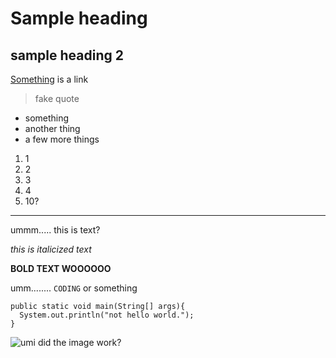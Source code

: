 # Sample heading
## sample heading 2

[Something](https://stocktocon.github.io/cse15l-lab-reports/something.html) is a link

> fake quote

* something
* another thing
* a few more things

1. 1
2. 2
3. 3
4. 4
5. 10?

---

ummm..... this is text?

_this is italicized text_

__BOLD TEXT WOOOOOO__


umm........ `CODING` or something

```
public static void main(String[] args){
  System.out.println("not hello world.");
}
```
![umi](https://camo.githubusercontent.com/10e49152a2bcf7d857705d811ad1a87cd30bf468b0f639aa515de5767c7ae09c/68747470733a2f2f7374617469632e77696b69612e6e6f636f6f6b69652e6e65742f6c6f76652d6c6976652f696d616765732f322f32362f3134355f5332457031302e706e672f7265766973696f6e2f6c61746573743f63623d3230313430363039313032353437)
did the image work?
